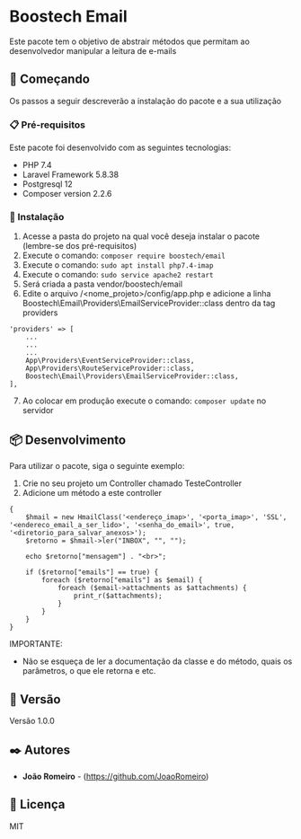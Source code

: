 # Boostech Email

Este pacote tem o objetivo de abstrair métodos que permitam ao desenvolvedor manipular a leitura de e-mails

## 🚀 Começando

Os passos a seguir descreverão a instalação do pacote e a sua utilização

### 📋 Pré-requisitos

Este pacote foi desenvolvido com as seguintes tecnologias:
- PHP 7.4
- Laravel Framework 5.8.38
- Postgresql 12
- Composer version 2.2.6

### 🔧 Instalação

1) Acesse a pasta do projeto na qual você deseja instalar o pacote (lembre-se dos pré-requisitos)
2) Execute o comando: ```composer require boostech/email```
3) Execute o comando: ```sudo apt install php7.4-imap```
4) Execute o comando: ```sudo service apache2 restart```
5) Será criada a pasta vendor/boostech/email
6) Edite o arquivo /<nome_projeto>/config/app.php e adicione a linha Boostech\Email\Providers\EmailServiceProvider::class dentro da tag providers
```
'providers' => [
    ...
    ...
    ...
    App\Providers\EventServiceProvider::class,
    App\Providers\RouteServiceProvider::class,
    Boostech\Email\Providers\EmailServiceProvider::class,
],
```
7) Ao colocar em produção execute o comando: ```composer update``` no servidor

## 📦 Desenvolvimento

Para utilizar o pacote, siga o seguinte exemplo:

1) Crie no seu projeto um Controller chamado TesteController
3) Adicione um método a este controller
```public function teste()
{
    $hmail = new HmailClass('<endereço_imap>', '<porta_imap>', 'SSL', '<endereco_email_a_ser_lido>', '<senha_do_email>', true, '<diretorio_para_salvar_anexos>');
    $retorno = $hmail->ler("INBOX", "", "");

    echo $retorno["mensagem"] . "<br>";

    if ($retorno["emails"] == true) {
        foreach ($retorno["emails"] as $email) {
            foreach ($email->attachments as $attachments) {
                print_r($attachments);
            }
        }
    }
}
```
    
IMPORTANTE:
- Não se esqueça de ler a documentação da classe e do método, quais os parâmetros, o que ele retorna e etc.

## 📌 Versão

Versão 1.0.0

## ✒️ Autores

* **João Romeiro** - (https://github.com/JoaoRomeiro)

## 📄 Licença

MIT
